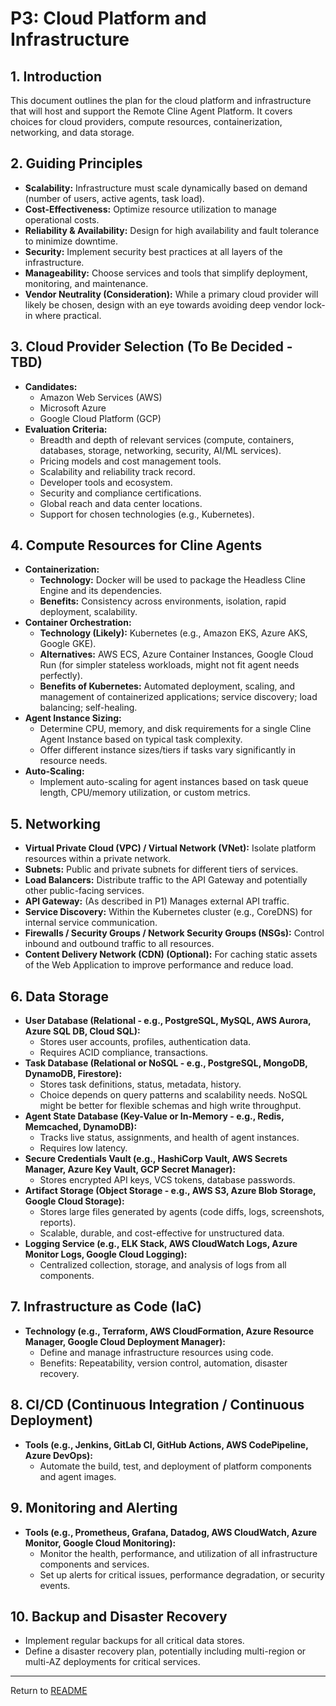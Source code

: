 # P3: Cloud Platform and Infrastructure

## 1. Introduction

This document outlines the plan for the cloud platform and infrastructure that will host and support the Remote Cline Agent Platform. It covers choices for cloud providers, compute resources, containerization, networking, and data storage.

## 2. Guiding Principles

*   **Scalability:** Infrastructure must scale dynamically based on demand (number of users, active agents, task load).
*   **Cost-Effectiveness:** Optimize resource utilization to manage operational costs.
*   **Reliability & Availability:** Design for high availability and fault tolerance to minimize downtime.
*   **Security:** Implement security best practices at all layers of the infrastructure.
*   **Manageability:** Choose services and tools that simplify deployment, monitoring, and maintenance.
*   **Vendor Neutrality (Consideration):** While a primary cloud provider will likely be chosen, design with an eye towards avoiding deep vendor lock-in where practical.

## 3. Cloud Provider Selection (To Be Decided - TBD)

*   **Candidates:**
    *   Amazon Web Services (AWS)
    *   Microsoft Azure
    *   Google Cloud Platform (GCP)
*   **Evaluation Criteria:**
    *   Breadth and depth of relevant services (compute, containers, databases, storage, networking, security, AI/ML services).
    *   Pricing models and cost management tools.
    *   Scalability and reliability track record.
    *   Developer tools and ecosystem.
    *   Security and compliance certifications.
    *   Global reach and data center locations.
    *   Support for chosen technologies (e.g., Kubernetes).

## 4. Compute Resources for Cline Agents

*   **Containerization:**
    *   **Technology:** Docker will be used to package the Headless Cline Engine and its dependencies.
    *   **Benefits:** Consistency across environments, isolation, rapid deployment, scalability.
*   **Container Orchestration:**
    *   **Technology (Likely):** Kubernetes (e.g., Amazon EKS, Azure AKS, Google GKE).
    *   **Alternatives:** AWS ECS, Azure Container Instances, Google Cloud Run (for simpler stateless workloads, might not fit agent needs perfectly).
    *   **Benefits of Kubernetes:** Automated deployment, scaling, and management of containerized applications; service discovery; load balancing; self-healing.
*   **Agent Instance Sizing:**
    *   Determine CPU, memory, and disk requirements for a single Cline Agent Instance based on typical task complexity.
    *   Offer different instance sizes/tiers if tasks vary significantly in resource needs.
*   **Auto-Scaling:**
    *   Implement auto-scaling for agent instances based on task queue length, CPU/memory utilization, or custom metrics.

## 5. Networking

*   **Virtual Private Cloud (VPC) / Virtual Network (VNet):** Isolate platform resources within a private network.
*   **Subnets:** Public and private subnets for different tiers of services.
*   **Load Balancers:** Distribute traffic to the API Gateway and potentially other public-facing services.
*   **API Gateway:** (As described in P1) Manages external API traffic.
*   **Service Discovery:** Within the Kubernetes cluster (e.g., CoreDNS) for internal service communication.
*   **Firewalls / Security Groups / Network Security Groups (NSGs):** Control inbound and outbound traffic to all resources.
*   **Content Delivery Network (CDN) (Optional):** For caching static assets of the Web Application to improve performance and reduce load.

## 6. Data Storage

*   **User Database (Relational - e.g., PostgreSQL, MySQL, AWS Aurora, Azure SQL DB, Cloud SQL):**
    *   Stores user accounts, profiles, authentication data.
    *   Requires ACID compliance, transactions.
*   **Task Database (Relational or NoSQL - e.g., PostgreSQL, MongoDB, DynamoDB, Firestore):**
    *   Stores task definitions, status, metadata, history.
    *   Choice depends on query patterns and scalability needs. NoSQL might be better for flexible schemas and high write throughput.
*   **Agent State Database (Key-Value or In-Memory - e.g., Redis, Memcached, DynamoDB):**
    *   Tracks live status, assignments, and health of agent instances.
    *   Requires low latency.
*   **Secure Credentials Vault (e.g., HashiCorp Vault, AWS Secrets Manager, Azure Key Vault, GCP Secret Manager):**
    *   Stores encrypted API keys, VCS tokens, database passwords.
*   **Artifact Storage (Object Storage - e.g., AWS S3, Azure Blob Storage, Google Cloud Storage):**
    *   Stores large files generated by agents (code diffs, logs, screenshots, reports).
    *   Scalable, durable, and cost-effective for unstructured data.
*   **Logging Service (e.g., ELK Stack, AWS CloudWatch Logs, Azure Monitor Logs, Google Cloud Logging):**
    *   Centralized collection, storage, and analysis of logs from all components.

## 7. Infrastructure as Code (IaC)

*   **Technology (e.g., Terraform, AWS CloudFormation, Azure Resource Manager, Google Cloud Deployment Manager):**
    *   Define and manage infrastructure resources using code.
    *   Benefits: Repeatability, version control, automation, disaster recovery.

## 8. CI/CD (Continuous Integration / Continuous Deployment)

*   **Tools (e.g., Jenkins, GitLab CI, GitHub Actions, AWS CodePipeline, Azure DevOps):**
    *   Automate the build, test, and deployment of platform components and agent images.

## 9. Monitoring and Alerting

*   **Tools (e.g., Prometheus, Grafana, Datadog, AWS CloudWatch, Azure Monitor, Google Cloud Monitoring):**
    *   Monitor the health, performance, and utilization of all infrastructure components and services.
    *   Set up alerts for critical issues, performance degradation, or security events.

## 10. Backup and Disaster Recovery

*   Implement regular backups for all critical data stores.
*   Define a disaster recovery plan, potentially including multi-region or multi-AZ deployments for critical services.

---
Return to [README](../README.md)
